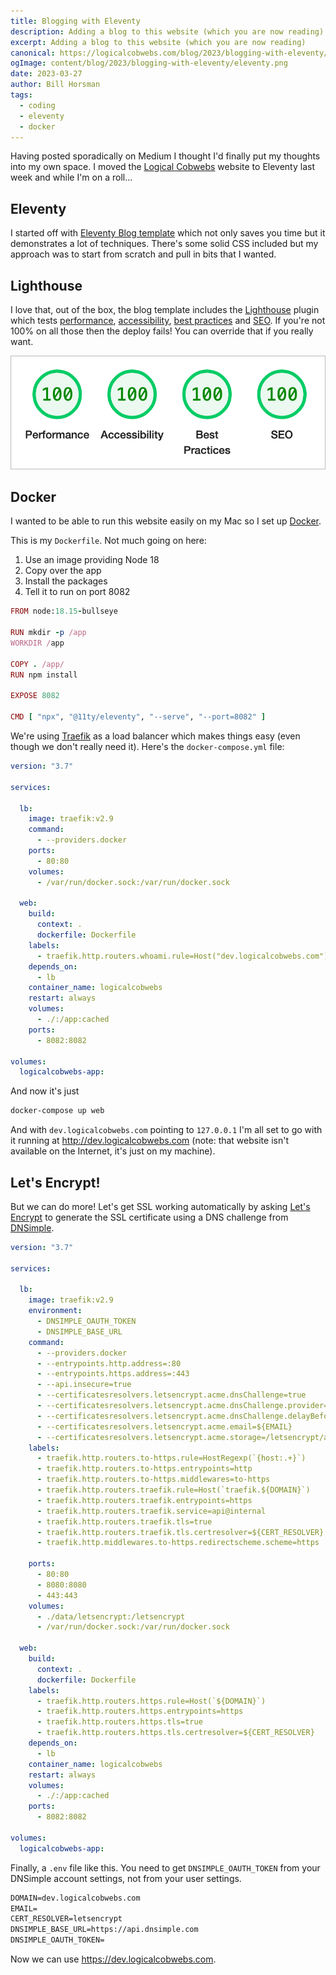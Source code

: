 ```yaml
---
title: Blogging with Eleventy
description: Adding a blog to this website (which you are now reading)
excerpt: Adding a blog to this website (which you are now reading)
canonical: https://logicalcobwebs.com/blog/2023/blogging-with-eleventy/
ogImage: content/blog/2023/blogging-with-eleventy/eleventy.png
date: 2023-03-27
author: Bill Horsman
tags:
  - coding
  - eleventy
  - docker
---
```


Having posted sporadically on Medium I thought I'd finally put my thoughts into my own space. I moved the [Logical Cobwebs](https://logicalcobwebs.com) website to Eleventy last week and while I'm on a roll&hellip;


## Eleventy

I started off with [Eleventy Blog template](https://github.com/11ty/eleventy-base-blog) which not only saves you time but it demonstrates a lot of techniques. There's some solid CSS included but my approach was to start from scratch and pull in bits that I wanted.

## Lighthouse

I love that, out of the box, the blog template includes the [Lighthouse](https://developer.chrome.com/docs/lighthouse/) plugin which tests [performance](https://developer.chrome.com/docs/lighthouse/performance/), [accessibility](https://developer.chrome.com/docs/lighthouse/accessibility/), [best practices](https://developer.chrome.com/docs/lighthouse/best-practices/) and [SEO](https://developer.chrome.com/docs/lighthouse/seo/). If you're not 100% on all those then the deploy fails! You can override that if you really want.

<img src="./four-hundred.png" alt="100% on all four metrics">

## Docker

I wanted to be able to run this website easily on my Mac so I set up [Docker](https://www.docker.com/).

This is my `Dockerfile`. Not much going on here:

1. Use an image providing Node 18
2. Copy over the app
3. Install the packages
4. Tell it to run on port 8082

```rb
FROM node:18.15-bullseye

RUN mkdir -p /app
WORKDIR /app

COPY . /app/
RUN npm install

EXPOSE 8082

CMD [ "npx", "@11ty/eleventy", "--serve", "--port=8082" ]
```

We're using [Traefik](https://traefik.io/) as a load balancer which makes things easy (even though we don't really need it). Here's the `docker-compose.yml` file:


```yml
version: "3.7"

services:

  lb:
    image: traefik:v2.9
    command:
      - --providers.docker
    ports:
      - 80:80
    volumes:
      - /var/run/docker.sock:/var/run/docker.sock

  web:
    build:
      context: .
      dockerfile: Dockerfile
    labels:
      - traefik.http.routers.whoami.rule=Host("dev.logicalcobwebs.com")"
    depends_on:
      - lb
    container_name: logicalcobwebs
    restart: always
    volumes:
      - ./:/app:cached
    ports:
      - 8082:8082

volumes:
  logicalcobwebs-app:
```

And now it's just

```sh
docker-compose up web
```

And with `dev.logicalcobwebs.com` pointing to `127.0.0.1` I'm all set to go with it running at http://dev.logicalcobwebs.com (note: that website isn't available on the Internet, it's just on my machine).

## Let's Encrypt!

But we can do more! Let's get SSL working automatically by asking [Let's Encrypt](https://letsencrypt.org/) to generate the SSL certificate using a DNS challenge from [DNSimple](https://dnsimple.com).


```yml
version: "3.7"

services:

  lb:
    image: traefik:v2.9
    environment:
      - DNSIMPLE_OAUTH_TOKEN
      - DNSIMPLE_BASE_URL
    command:
      - --providers.docker
      - --entrypoints.http.address=:80
      - --entrypoints.https.address=:443
      - --api.insecure=true
      - --certificatesresolvers.letsencrypt.acme.dnsChallenge=true
      - --certificatesresolvers.letsencrypt.acme.dnsChallenge.provider=dnsimple
      - --certificatesresolvers.letsencrypt.acme.dnsChallenge.delayBeforeCheck=0
      - --certificatesresolvers.letsencrypt.acme.email=${EMAIL}
      - --certificatesresolvers.letsencrypt.acme.storage=/letsencrypt/acme.json
    labels:
      - traefik.http.routers.to-https.rule=HostRegexp(`{host:.+}`)
      - traefik.http.routers.to-https.entrypoints=http
      - traefik.http.routers.to-https.middlewares=to-https
      - traefik.http.routers.traefik.rule=Host(`traefik.${DOMAIN}`)
      - traefik.http.routers.traefik.entrypoints=https
      - traefik.http.routers.traefik.service=api@internal
      - traefik.http.routers.traefik.tls=true
      - traefik.http.routers.traefik.tls.certresolver=${CERT_RESOLVER}
      - traefik.http.middlewares.to-https.redirectscheme.scheme=https

    ports:
      - 80:80
      - 8080:8080
      - 443:443
    volumes:
      - ./data/letsencrypt:/letsencrypt
      - /var/run/docker.sock:/var/run/docker.sock

  web:
    build:
      context: .
      dockerfile: Dockerfile
    labels:
      - traefik.http.routers.https.rule=Host(`${DOMAIN}`)
      - traefik.http.routers.https.entrypoints=https
      - traefik.http.routers.https.tls=true
      - traefik.http.routers.https.tls.certresolver=${CERT_RESOLVER}
    depends_on:
      - lb
    container_name: logicalcobwebs
    restart: always
    volumes:
      - ./:/app:cached
    ports:
      - 8082:8082

volumes:
  logicalcobwebs-app:
```

Finally, a `.env` file like this. You need to get `DNSIMPLE_OAUTH_TOKEN` from your DNSimple account settings, not from your user settings.

```txt
DOMAIN=dev.logicalcobwebs.com
EMAIL=
CERT_RESOLVER=letsencrypt
DNSIMPLE_BASE_URL=https://api.dnsimple.com
DNSIMPLE_OAUTH_TOKEN=
```

Now we can use https://dev.logicalcobwebs.com.
